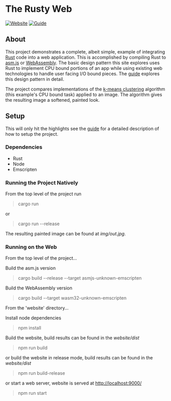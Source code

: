 # The Rusty Web

[![Website](https://img.shields.io/badge/website-The_Rusty_Web-red.svg)](https://davidmcneil.github.io/the-rusty-web/)
[![Guide](https://img.shields.io/badge/guide-GitBook-blue.svg)](https://davidmcneil.gitbooks.io/the-rusty-web/content/)

## About
This project demonstrates a complete, albeit simple, example of integrating
[Rust](https://www.rust-lang.org) code into a web application. This is accomplished by compiling
Rust to [asm.js](http://asmjs.org/) or [WebAssembly](http://webassembly.org/). The
basic design pattern this site explores uses Rust to implement CPU bound portions of an app while
using existing web technologies to handle user facing I/O bound pieces. The
[guide](https://davidmcneil.gitbooks.io/the-rusty-web/content/) explores this design pattern in
detail.

The project compares implementations of the
[k-means clustering](https://en.wikipedia.org/wiki/K-means_clustering) algorithm (this example's
CPU bound task) applied to an image. The algorithm gives the resulting image a softened, painted look.

## Setup
This will only hit the highlights see the [guide](https://davidmcneil.gitbooks.io/the-rusty-web/content/) 
for a detailed description of how to setup the project.

### Dependencies
* Rust
* Node
* Emscripten

### Running the Project Natively
From the top level of the project run
> cargo run

or
> cargo run --release

The resulting painted image can be found at *img/out.jpg*.

### Running on the Web
From the top level of the project...

Build the asm.js version
> cargo build --release --target asmjs-unknown-emscripten

Build the WebAssembly version
> cargo build --target wasm32-unknown-emscripten

From the 'website' directory...

Install node dependencies
> npm install

Build the website, build results can be found in the *website/dist*
> npm run build

or build the website in release mode, build results can be found in the *website/dist*
> npm run build-release

or start a web server, website is served at [http://localhost:9000/](http://localhost:9000/)
> npm run start
